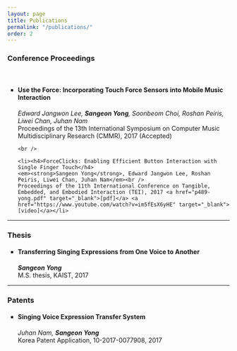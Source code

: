 ```yaml
---
layout: page
title: Publications
permalink: "/publications/"
order: 2
---
```

<h3> Conference Proceedings </h3><br />
<ul type="square">
	<li><h4>Use the Force: Incorporating Touch Force Sensors into Mobile Music Interaction</h4>
	<em>Edward Jangwon Lee, <strong>Sangeon Yong</strong>, Soonbeom Choi, Roshan Peiris, Liwei Chan, Juhan Nam</em><br />
	Proceedings of the 13th International Symposium on Computer Music Multidisciplinary Research (CMMR), 2017 (Accepted)</li>

	<br />

	<li><h4>ForceClicks: Enabling Efficient Button Interaction with Single Finger Touch</h4>
	<em><strong>Sangeon Yong</strong>, Edward Jangwon Lee, Roshan Peiris, Liwei Chan, Juhan Nam</em><br />
	Proceedings of the 11th International Conference on Tangible, Embedded, and Embodied Interaction (TEI), 2017 <a href="p489-yong.pdf" target="_blank">[pdf]</a> <a href="https://www.youtube.com/watch?v=im5fEsX6yHE" target="_blank">[video]</a></li>
</ul>

<hr>

<h3> Thesis </h3>
<ul type="square">
	<li><h4>Transferring Singing Expressions from One Voice to Another</h4>
	<em><strong>Sangeon Yong</strong></em><br />
	M.S. thesis, KAIST, 2017</li>
</ul>

<hr>

<h3> Patents </h3>
<ul type="square">
	<li><h4>Singing Voice Expression Transfer System</h4>
	<em>Juhan Nam, <strong>Sangeon Yong</strong></em><br />
	Korea Patent Application, 10-2017-0077908, 2017</li>
</ul>
